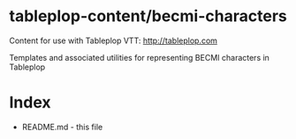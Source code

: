 # tableplop-content/becmi-characters

Content for use with Tableplop VTT: http://tableplop.com

Templates and associated utilities for representing BECMI characters in Tableplop

# Index
- README.md - this file

